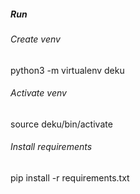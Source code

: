 ##### Run
###### Create venv
python3 -m virtualenv deku

###### Activate venv
source deku/bin/activate

###### Install requirements
pip install -r requirements.txt
